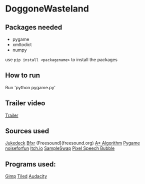 # DoggoneWasteland

## Packages needed
- pygame
- xmltodict
- numpy

use `pip install <packagename>` to install the packages


## How to run

Run 'python pygame.py'

## Trailer video
[Trailer](https://www.youtube.com/watch?v=ViqnHxvOL1Y)

## Sources used
[Jukedeck](www.jukedeck.com)
[Bfxr](www.bfxr.net)
(Freesound](freesound.org)
[A* Algorithm](en.wikipedia.org/wiki/A*_search_algorithm)
[Pygame](www.pygame.org/docs)
[noiseforfun](https://www.noiseforfun.com)
[Itch.io](https://itch.io/)
[SampleSwap](https://sampleswap.org)
[Pixel Speech Bubble](https://pixelspeechbubble.com/)


## Programs used:
[Gimp](https://www.gimp.org/)
[Tiled](https://www.mapeditor.org/)
[Audacity](https://www.audacityteam.org/)